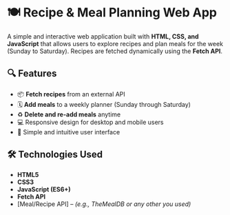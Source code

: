 # 🍽️ Recipe & Meal Planning Web App

A simple and interactive web application built with **HTML, CSS, and JavaScript** that allows users to explore recipes and plan meals for the week (Sunday to Saturday). Recipes are fetched dynamically using the **Fetch API**.

## 🔍 Features

- 📦 **Fetch recipes** from an external API
- 🗓️ **Add meals** to a weekly planner (Sunday through Saturday)
- ♻️ **Delete and re-add meals** anytime
- 💻 Responsive design for desktop and mobile users
- 🧠 Simple and intuitive user interface

## 🛠️ Technologies Used

- **HTML5**
- **CSS3**
- **JavaScript (ES6+)**
- **Fetch API**
- [Meal/Recipe API] – *(e.g., TheMealDB or any other you used)*


